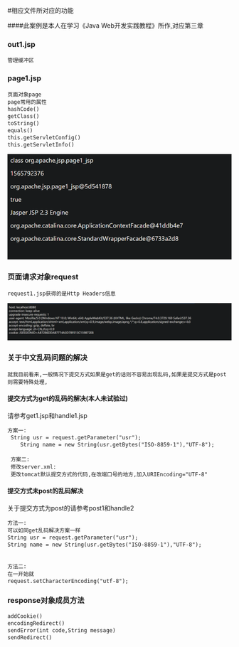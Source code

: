 #相应文件所对应的功能

####此案例是本人在学习《Java Web开发实践教程》所作,对应第三章

### out1.jsp
```$xslt
管理缓冲区
```

### page1.jsp
```$xslt
页面对象page
page常用的属性
hashCode()
getClass()
toString()
equals()
this.getServletConfig()
this.getServletInfo()
```
![page1.jsp](pic/Snipaste_2019-05-24_21-50-01.png)


### 页面请求对象request

```$xslt
request1.jsp获得的是Http Headers信息

```
![request1.jsp](pic/Snipaste_2019-05-24_22-05-58.png)



### 关于中文乱码问题的解决
```$xslt
就我目前看来,一般情况下提交方式如果是get的话则不容易出现乱码,如果是提交方式是post
则需要特殊处理,
```

#### 提交方式为get的乱码的解决(本人未试验过)
请参考get1.jsp和handle1.jsp
```$xslt
方案一:
 String usr = request.getParameter("usr");
    String name = new String(usr.getBytes("ISO-8859-1"),"UTF-8");
    
 方案二:
 修改server.xml:
 更改tomcat默认提交方式的代码,在改端口号的地方,加入URIEncoding="UTF-8"
```


#### 提交方式未post的乱码解决
关于提交方式为post的请参考post1和handle2
```aidl
方法一:
可以如同get乱码解决方案一样
String usr = request.getParameter("usr");
String name = new String(usr.getBytes("ISO-8859-1"),"UTF-8");


方法二:
在一开始就
request.setCharacterEncoding("utf-8");

```


### response对象成员方法

```aidl
addCookie()
encodingRedirect()
sendError(int code,String message)
sendRedirect()

```


